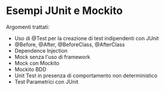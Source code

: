 # Esempi JUnit e Mockito

Argomenti trattati:
- Uso di @Test per la creazione di test indipendenti con JUnit
- @Before, @After, @BeforeClass, @AfterClass
- Dependence Injection
- Mock senza l'uso di framework
- Mock con Mockito
- Mockito BDD
- Unit Test in presenza di comportamento non deterministico
- Test Parametrici con JUnit
